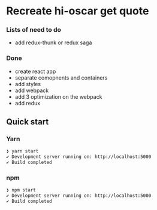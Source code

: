 # Recreate hi-oscar get quote

### Lists of need to do
  - add redux-thunk or redux saga

### Done
  - create react app
  - separate comopnents and containers
  - add styles
  - add webpack
  - add 3 optimization on the webpack
  - add redux


## Quick start
### Yarn
```bash 
❯ yarn start
✔ Development server running on: http://localhost:5000
✔ Build completed
```

### npm
````bash
❯ npm start
✔ Development server running on: http://localhost:5000
✔ Build completed
````
